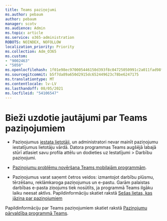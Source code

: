 ```yaml
---
title: Teams paziņojumi
ms.author: pebaum
author: pebaum
manager: scotv
ms.audience: Admin
ms.topic: article
ms.service: o365-administration
ROBOTS: NOINDEX, NOFOLLOW
localization_priority: Priority
ms.collection: Adm_O365
ms.custom:
- "9002463"
- "5050"
ms.openlocfilehash: 1f01e98ec970005446150d393f8c04725050991c2a011fad98f22113f2246681
ms.sourcegitcommit: b5f7da89a650d2915dc652449623c78be6247175
ms.translationtype: MT
ms.contentlocale: lv-LV
ms.lasthandoff: 08/05/2021
ms.locfileid: "54106547"
---
```

# <a name="teams-notifications-faq"></a>Bieži uzdotie jautājumi par Teams paziņojumiem


- Paziņojumus [iestata lietotāji](https://support.microsoft.com/office/1cc31834-5fe5-412b-8edb-43fecc78413d), un administratori nevar mainīt paziņojumu iestatījumus lietotāju vārdā. Datora programmas Teams augšējā labajā stūrī atlasiet savu profila attēlu un dodieties uz Iestatījumi > Darbību paziņojumi.

- [Paziņojumu problēmu novēršana Teams mobilajām programmām](https://support.microsoft.com/office/6d125ac2-e440-4fab-8e4c-2227a52d460c).

- Paziņojumus varat saņemt četros veidos: izmantojot darbību plūsmu, tērzēšanu, reklāmkaroga paziņojumus un e-pastu. Garām palaistas darbības e-pasta ziņojums tiek nosūtīts, ja programmā Teams ilgāku laiku neesat aktīvs. Papildinformāciju skatiet rakstā [Sešas lietas, kas jāzina par paziņojumiem](https://support.microsoft.com/office/abb62c60-3d15-4968-b86a-42fea9c22cf4)

Papildinformāciju par Teams paziņojumiem skatiet rakstā [Paziņojumu pārvaldība programmā Teams](https://support.office.com/article/1cc31834-5fe5-412b-8edb-43fecc78413d#ID0EAABAAA).
